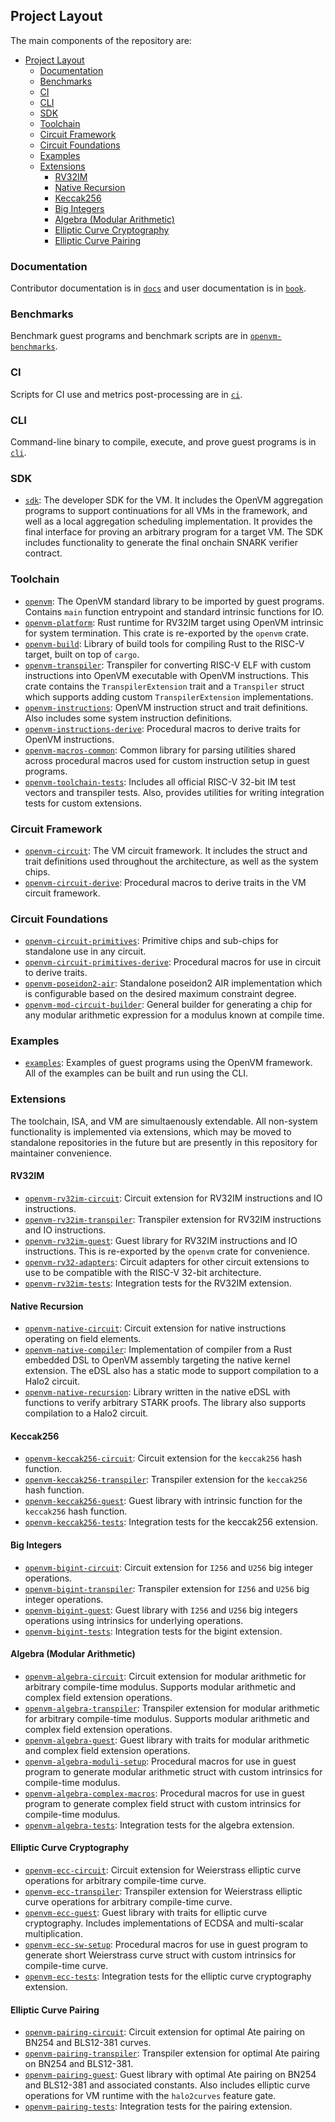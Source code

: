 ## Project Layout

The main components of the repository are:

- [Project Layout](#project-layout)
  - [Documentation](#documentation)
  - [Benchmarks](#benchmarks)
  - [CI](#ci)
  - [CLI](#cli)
  - [SDK](#sdk)
  - [Toolchain](#toolchain)
  - [Circuit Framework](#circuit-framework)
  - [Circuit Foundations](#circuit-foundations)
  - [Examples](#examples)
  - [Extensions](#extensions)
    - [RV32IM](#rv32im)
    - [Native Recursion](#native-recursion)
    - [Keccak256](#keccak256)
    - [Big Integers](#big-integers)
    - [Algebra (Modular Arithmetic)](#algebra-modular-arithmetic)
    - [Elliptic Curve Cryptography](#elliptic-curve-cryptography)
    - [Elliptic Curve Pairing](#elliptic-curve-pairing)

### Documentation

Contributor documentation is in [`docs`](../../docs) and user documentation is in [`book`](../../book).

### Benchmarks

Benchmark guest programs and benchmark scripts are in [`openvm-benchmarks`](../../benchmarks).

### CI

Scripts for CI use and metrics post-processing are in [`ci`](../../ci).

### CLI

Command-line binary to compile, execute, and prove guest programs is in [`cli`](../../crates/cli).

### SDK

- [`sdk`](../../crates/sdk): The developer SDK for the VM. It includes the OpenVM aggregation programs to support continuations for all VMs in the framework, and well as a local aggregation scheduling implementation. It provides the final interface for proving an arbitrary program for a target VM. The SDK includes functionality to generate the final onchain SNARK verifier contract.

### Toolchain

- [`openvm`](../../crates/toolchain/openvm): The OpenVM standard library to be imported by guest programs. Contains `main` function entrypoint and standard intrinsic functions for IO.
- [`openvm-platform`](../../crates/toolchain/platform): Rust runtime for RV32IM target using OpenVM intrinsic for system termination. This crate is re-exported by the `openvm` crate.
- [`openvm-build`](../../crates/toolchain/build): Library of build tools for compiling Rust to the RISC-V target, built on top of `cargo`.
- [`openvm-transpiler`](../../crates/toolchain/transpiler): Transpiler for converting RISC-V ELF with custom instructions into OpenVM executable with OpenVM instructions. This crate contains the `TranspilerExtension` trait and a `Transpiler` struct which supports adding custom `TranspilerExtension` implementations.
- [`openvm-instructions`](../../crates/toolchain/instructions): OpenVM instruction struct and trait definitions. Also includes some system instruction definitions.
- [`openvm-instructions-derive`](../../crates/toolchain/instructions/derive): Procedural macros to derive traits for OpenVM instructions.
- [`openvm-macros-common`](../../crates/toolchain/macros): Common library for parsing utilities shared across procedural macros used for custom instruction setup in guest programs.
- [`openvm-toolchain-tests`](../../crates/toolchain/tests): Includes all official RISC-V 32-bit IM test vectors and transpiler tests. Also, provides utilities for writing integration tests for custom extensions.

### Circuit Framework

- [`openvm-circuit`](../../crates/vm): The VM circuit framework. It includes the struct and trait definitions used throughout the architecture, as well as the system chips.
- [`openvm-circuit-derive`](../../crates/vm/derive): Procedural macros to derive traits in the VM circuit framework.

### Circuit Foundations

- [`openvm-circuit-primitives`](../../crates/circuits/primitives): Primitive chips and sub-chips for standalone use in any circuit.
- [`openvm-circuit-primitives-derive`](../../crates/circuits/primitives/derive): Procedural macros for use in circuit to derive traits.
- [`openvm-poseidon2-air`](../../crates/circuits/poseidon2-air): Standalone poseidon2 AIR implementation which is configurable based on the desired maximum constraint degree.
- [`openvm-mod-circuit-builder`](../../crates/circuits/mod-builder): General builder for generating a chip for any modular arithmetic expression for a modulus known at compile time.

### Examples

- [`examples`](../../examples): Examples of guest programs using the OpenVM framework. All of the examples can be built and run using the CLI.

### Extensions

The toolchain, ISA, and VM are simultaenously extendable. All non-system functionality is implemented via extensions, which may be moved to standalone repositories in the future but are presently in this repository for maintainer convenience.

#### RV32IM

- [`openvm-rv32im-circuit`](../../extensions/rv32im/circuit): Circuit extension for RV32IM instructions and IO instructions.
- [`openvm-rv32im-transpiler`](../../extensions/rv32im/transpiler): Transpiler extension for RV32IM instructions and IO instructions.
- [`openvm-rv32im-guest`](../../extensions/rv32im/guest): Guest library for RV32IM instructions and IO instructions. This is re-exported by the `openvm` crate for convenience.
- [`openvm-rv32-adapters`](../../extensions/rv32-adapters): Circuit adapters for other circuit extensions to use to be compatible with the RISC-V 32-bit architecture.
- [`openvm-rv32im-tests`](../../extensions/rv32im/tests): Integration tests for the RV32IM extension.

#### Native Recursion

- [`openvm-native-circuit`](../../extensions/native/circuit/): Circuit extension for native instructions operating on field elements.
- [`openvm-native-compiler`](../../extensions/native/compiler/): Implementation of compiler from a Rust embedded DSL to OpenVM assembly targeting the native kernel extension. The eDSL also has a static mode to support compilation to a Halo2 circuit.
- [`openvm-native-recursion`](../../extensions/native/recursion): Library written in the native eDSL with functions to verify arbitrary STARK proofs. The library also supports compilation to a Halo2 circuit.

#### Keccak256

- [`openvm-keccak256-circuit`](../../extensions/keccak256/circuit): Circuit extension for the `keccak256` hash function.
- [`openvm-keccak256-transpiler`](../../extensions/keccak256/transpiler): Transpiler extension for the `keccak256` hash function.
- [`openvm-keccak256-guest`](../../extensions/keccak256/guest): Guest library with intrinsic function for the `keccak256` hash function.
- [`openvm-keccak256-tests`](../../extensions/keccak256/tests): Integration tests for the keccak256 extension.

#### Big Integers

- [`openvm-bigint-circuit`](../../extensions/bigint/circuit): Circuit extension for `I256` and `U256` big integer operations.
- [`openvm-bigint-transpiler`](../../extensions/bigint/transpiler): Transpiler extension for `I256` and `U256` big integer operations.
- [`openvm-bigint-guest`](../../extensions/bigint/guest): Guest library with `I256` and `U256` big integers operations using intrinsics for underlying operations.
- [`openvm-bigint-tests`](../../extensions/bigint/tests): Integration tests for the bigint extension.

#### Algebra (Modular Arithmetic)

- [`openvm-algebra-circuit`](../../extensions/algebra/circuit): Circuit extension for modular arithmetic for arbitrary compile-time modulus. Supports modular arithmetic and complex field extension operations.
- [`openvm-algebra-transpiler`](../../extensions/algebra/transpiler): Transpiler extension for modular arithmetic for arbitrary compile-time modulus. Supports modular arithmetic and complex field extension operations.
- [`openvm-algebra-guest`](../../extensions/algebra/guest): Guest library with traits for modular arithmetic and complex field extension operations.
- [`openvm-algebra-moduli-setup`](../../extensions/algebra/moduli-setup): Procedural macros for use in guest program to generate modular arithmetic struct with custom intrinsics for compile-time modulus.
- [`openvm-algebra-complex-macros`](../../extensions/algebra/guest/src/field/complex-macros): Procedural macros for use in guest program to generate complex field struct with custom intrinsics for compile-time modulus.
- [`openvm-algebra-tests`](../../extensions/algebra/tests): Integration tests for the algebra extension.

#### Elliptic Curve Cryptography

- [`openvm-ecc-circuit`](../../extensions/ecc/circuit): Circuit extension for Weierstrass elliptic curve operations for arbitrary compile-time curve.
- [`openvm-ecc-transpiler`](../../extensions/ecc/transpiler): Transpiler extension for Weierstrass elliptic curve operations for arbitrary compile-time curve.
- [`openvm-ecc-guest`](../../extensions/ecc/guest): Guest library with traits for elliptic curve cryptography. Includes implementations of ECDSA and multi-scalar multiplication.
- [`openvm-ecc-sw-setup`](../../extensions/ecc/sw-setup): Procedural macros for use in guest program to generate short Weierstrass curve struct with custom intrinsics for compile-time curve.
- [`openvm-ecc-tests`](../../extensions/ecc/tests): Integration tests for the elliptic curve cryptography extension.

#### Elliptic Curve Pairing

- [`openvm-pairing-circuit`](../../extensions/pairing/circuit): Circuit extension for optimal Ate pairing on BN254 and BLS12-381 curves.
- [`openvm-pairing-transpiler`](../../extensions/pairing/transpiler): Transpiler extension for optimal Ate pairing on BN254 and BLS12-381.
- [`openvm-pairing-guest`](../../extensions/pairing/guest): Guest library with optimal Ate pairing on BN254 and BLS12-381 and associated constants. Also includes elliptic curve operations for VM runtime with the `halo2curves` feature gate.
- [`openvm-pairing-tests`](../../extensions/pairing/tests): Integration tests for the pairing extension.